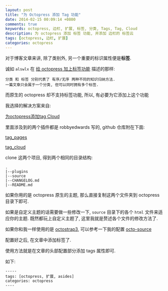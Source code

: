 ```yaml
---
layout: post
title: "为 Octopress 添加 Tag 功能"
date: 2014-02-15 00:09:14 +0800
comments: true
keywords: octopress, 边栏, 扩展, 标签, 分类, Tags, Tag, Cloud
description: 为 octopress 添加 标签 功能, 并添加 边栏的 标签云
tags: [octopress, 边栏, 扩展]
categories: octopress
---
```


对于博客文章来讲, 除了类别外, 另一个重要的标识属性便是**标签**.
<!--more-->

诚如 `alswlx` 在 [给 octopress 加上标签功能](http://blog.log4d.com/2012/05/tag-cloud/)
描述的那样:

```
分类 和 标签 分别代表了 有序/无序 两种不同的知识归纳方法.
一篇文章只会属于一个分类, 但可以同时拥有多个标签.
```

而原生的 octopress 却不支持标签功能, 所以, 有必要为它添加上这个功能


我选择的解决方案来自: 

[为octopress添加tag
Cloud](http://codemacro.com/2012/07/18/add-tag-to-octopress/)

里面涉及到的两个插件都是 robbyedwards 写的, github 仓库附在下面:

[tag_pages](https://github.com/robbyedwards/octopress-tag-pages)

[tag_cloud](https://github.com/robbyedwards/octopress-tag-cloud)

clone 这两个项目, 得到两个相同的目录结构:

```
.
|--plugins
|--source
|--CHANGELOG.md
|--README.md
```

如果你用的是 octopress 原生的主题, 那么直接复制这两个文件夹到 octopress
目录下即可.

如果是自定义主题的话需要做一些修改一下, `source` 目录下的各个 `html`
文件来适应你的主题. 既然都玩上自定义主题了,
这里我就是赘述各个文件的修改方法了.

如果你和我一样使用的是 [octostrap3](https://github.com/kAworu/octostrap3), 可以参考一下我的配置
[octo-source](https://github.com/Ralph-Wang/octo-source)

配置好之后, 在文章中添加标签了.

使用方法就是在文章的头部配置部分添加 tags 属性即可.

如下:

```
-----
tags: [octopress, 扩展, asides]
categories: octopress
----
```
